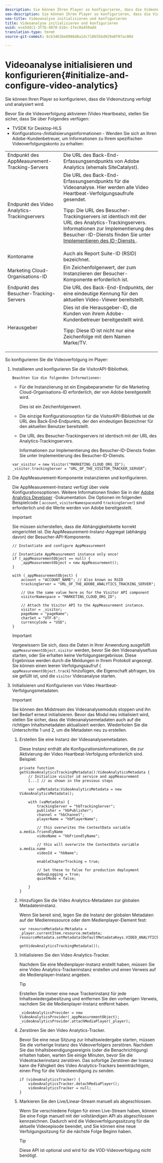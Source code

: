 ```yaml
---
description: Sie können Ihren Player so konfigurieren, dass die Videonutzung verfolgt und analysiert wird.
seo-description: Sie können Ihren Player so konfigurieren, dass die Videonutzung verfolgt und analysiert wird.
seo-title: Videoanalyse initialisieren und konfigurieren
title: Videoanalyse initialisieren und konfigurieren
uuid: ece5ddc1-3f7b-4878-b1bc-1fec0a459add
translation-type: tm+mt
source-git-commit: 6cb3463be8986d8a1dc718655bd929a0f07ac00d

---
```



# Videoanalyse initialisieren und konfigurieren{#initialize-and-configure-video-analytics}

Sie können Ihren Player so konfigurieren, dass die Videonutzung verfolgt und analysiert wird.

Bevor Sie die Videoverfolgung aktivieren (Video Heartbeats), stellen Sie sicher, dass Sie über Folgendes verfügen:

* TVSDK für Desktop-HLS
* Konfigurations-/Initialisierungsinformationen - Wenden Sie sich an Ihren Adobe-Kundenbetreuer, um Informationen zu Ihrem spezifischen Videoverfolgungskonto zu erhalten:

<table id="table_3565328ABBEE4605A92EAE1ADE5D6F84"> 
 <tbody> 
  <tr> 
   <td colname="col1"> Endpunkt des AppMeasurement-Tracking-Servers </td> 
   <td colname="col2"> Die URL des Back-End-Erfassungsendpunkts von Adobe Analytics (ehemals SiteCatalyst). </td> 
  </tr> 
  <tr> 
   <td colname="col1"> Endpunkt des Video Analytics-Trackingservers </td> 
   <td colname="col2"> Die URL des Back-End-Erfassungsendpunkts für die Videoanalyse. Hier werden alle Video Heartbeat-Verfolgungsaufrufe gesendet. <p>Tipp:  Die URL des Besucher-Trackingservers ist identisch mit der URL des Analytics-Trackingservers. Informationen zur Implementierung des Besucher-ID-Diensts finden Sie unter <a href="https://marketing.adobe.com/resources/help/en_US/mcvid/mcvid-setup-target.html" format="html" scope="external"> Implementieren des ID-Diensts </a>. </p> </td> 
  </tr> 
  <tr> 
   <td colname="col1"> Kontoname </td> 
   <td colname="col2"> Auch als Report Suite-ID (RSID) bezeichnet. </td> 
  </tr> 
  <tr> 
   <td colname="col1"> Marketing Cloud-Organisations-ID </td> 
   <td colname="col2"> Ein Zeichenfolgenwert, der zum Instanziieren der Besucher-Komponente erforderlich ist. </td> 
  </tr> 
  <tr> 
   <td colname="col1"> Endpunkt des Besucher-Tracking-Servers </td> 
   <td colname="col2"> Die URL des Back-End-Endpunkts, der eine eindeutige Kennung für den aktuellen Video-Viewer bereitstellt. </td> 
  </tr> 
  <tr> 
   <td colname="col1"> Herausgeber </td> 
   <td colname="col2"> Dies ist die Herausgeber-ID, die Kunden von ihrem Adobe-Kundenbetreuer bereitgestellt wird. <p>Tipp:  Diese ID ist nicht nur eine Zeichenfolge mit dem Namen Marke/TV. </p> </td> 
  </tr> 
 </tbody> 
</table>

So konfigurieren Sie die Videoverfolgung im Player:

1. Installieren und konfigurieren Sie die VisitorAPI-Bibliothek.

       Beachten Sie die folgenden Informationen:
   
   * Für die Instanziierung ist ein Eingabeparameter für die Marketing Cloud-Organisations-ID erforderlich, der von Adobe bereitgestellt wird.

      Dies ist ein Zeichenfolgenwert.
   * Die einzige Konfigurationsoption für die VisitorAPI-Bibliothek ist die URL des Back-End-Endpunkts, der den eindeutigen Bezeichner für den aktuellen Benutzer bereitstellt.
   * Die URL des Besucher-Trackingservers ist identisch mit der URL des Analytics-Trackingservers.

      Informationen zur Implementierung des Besucher-ID-Diensts finden Sie unter Implementierung des Besucher-ID-Diensts.

   ```
   var_visitor = new Visitor("MARKETING_CLOUD_ORG_ID"); 
   _visitor.trackingServer = "URL_OF_THE_VISITOR_TRACKER_SERVER”; 
   ```

1. Die AppMeasurement-Komponente instanziieren und konfigurieren.

   Die AppMeasurement-Instanz verfügt über viele Konfigurationsoptionen. Weitere Informationen finden Sie in der [Adobe Analytics Developer](https://microsite.omniture.com/t2/help/en_US/reference/#Developer) -Dokumentation. Die Optionen im folgenden Beispielcode ( `account`, `visitorNamespace`und `trackingServer`) sind erforderlich und die Werte werden von Adobe bereitgestellt.

   >[!IMPORTANT]
   >
   >Sie müssen sicherstellen, dass die Abhängigkeitskette korrekt eingerichtet ist. Die AppMeasurement-Instanz-Aggregat (abhängig davon) der Besucher-API-Komponente.

   ```
   // Instantiate and configure AppMeasurement 
   
   // Instantiate AppMeasurement instance only once! 
   if (_appMeasurementObject == null) {  
       _appMeasurementObject = new AppMeasurement(); 
   } 
   
   with (_appMeasurementObject) { 
       account = "ACCOUNT_NAME"; // Also known as RSID 
       trackingServer = "URL_OF_THE_ADOBE_ANALYTICS_TRACKING_SERVER"; 
   
       // Use the same value here as for the Visitor API component 
       visitorNamespace = "MARKETING_CLOUD_ORG_ID"; 
   
       // Attach the Visitor API to the AppMeasurement instance. 
       visitor = _visitor;  
       pageName = "pageName"; 
       charSet = "UTF-8"; 
       currencyCode = "USD"; 
   } 
   ```

   >[!IMPORTANT]
   >
   >Vergewissern Sie sich, dass die Daten in Ihrer Anwendung ausgefüllt `appMeasurementObject.visitor` werden, bevor Sie den Videoanalysefluss starten, oder Sie erhalten keine Verfolgungsergebnisse. Diese Ergebnisse werden durch die Meldungen in Ihrem Protokoll angezeigt. Sie können einen leeren Verfolgungsaufruf ( `appMeasurementObject.track`) hinzufügen, die Eigenschaft abfragen, bis sie gefüllt ist, und die `visitor` Videoanalyse starten.

1. Initialisieren und Konfigurieren von Video Heartbeat-Verfolgungsmetadaten.

   >[!IMPORTANT]
   >
   >Sie können den Midstream des Videoanalysemoduls stoppen und ihn bei Bedarf erneut initialisieren. Bevor das Modul neu initialisiert wird, stellen Sie sicher, dass die Videoanalysemetadaten auch auf die richtigen Inhaltsmetadaten aktualisiert werden. Wiederholen Sie die Unterschritte 1 und 2, um die Metadaten neu zu erstellen.

   1. Erstellen Sie eine Instanz der Videoanalysemetadaten.

      Diese Instanz enthält alle Konfigurationsinformationen, die zur Aktivierung der Video Heartbeat-Verfolgung erforderlich sind. Beispiel:

      ```
      private function getVideoAnalyticsTrackingMetadata():VideoAnalyticsMetadata {     
          // Initialize visitor id service and appMeasurement      
          [...] // as shown in the previous steps     
      
          var vaMetadata:VideoAnalyticsMetadata = new VideoAnalyticsMetadata(); 
      
          with (vaMetadata) { 
              trackingServer = "hbTrackingServer"; 
              publisher = "hbPublisher"; 
              channel = "hbChannel";  
              playerName = "hbPlayerName"; 
      
              // this overwrites the ContextData variable a.media.friendlyName 
              videoName = "hbFriendlyName";  
      
              // this will overwrite the ContextData variable a.media.name 
              videoId = "hbName"; 
      
              enableChapterTracking = true; 
      
              // Set these to false for production deployment 
              debugLogging = true;  
              quietMode = false; 
      
          } 
      } 
      ```

   1. Hinzufügen Sie die Video Analytics-Metadaten zur globalen Metadateninstanz.

      Wenn Sie bereit sind, legen Sie die Instanz der globalen Metadaten auf der Medienressource oder dem Medienplayer-Element fest:

      ```
      var resourceMetadata:Metadata = _player.currentItem.resource.metadata; 
      resourceMetadata.setMetadata(DefaultMetadataKeys.VIDEO_ANALYTICS_METADATA_KEY,  
                                   getVideoAnalyticsTrackingMetadata());
      ```

   1. Initialisieren Sie den Video Analytics-Tracker.

      Nachdem Sie eine Medienplayer-Instanz erstellt haben, müssen Sie eine Video Analytics-Trackerinstanz erstellen und einen Verweis auf die Medienplayer-Instanz angeben.

      >[!TIP]
      >
      >Erstellen Sie immer eine neue Trackerinstanz für jede Inhaltswiedergabesitzung und entfernen Sie den vorherigen Verweis, nachdem Sie die Medienplayer-Instanz entfernt haben.

      ```
      _videoAnalyticsProvider = new VideoAnalyticsProvider(_appMeasurementObject); 
      _videoAnalyticsProvider.attachMediaPlayer(_player);
      ```

   1. Zerstören Sie den Video Analytics-Tracker.

      Bevor Sie eine neue Sitzung zur Inhaltswiedergabe starten, müssen Sie die vorherige Instanz des Videoverfolgers zerstören. Nachdem Sie das Inhaltsbeendigungsereignis (oder die Benachrichtigung) erhalten haben, warten Sie einige Minuten, bevor Sie die Videotrackerinstanz zerstören. Das sofortige Zerstören der Instanz kann die Fähigkeit des Video Analytics-Trackers beeinträchtigen, einen Ping für die Videobeendigung zu senden.

      ```
      if (videoAnalyticsTracker) { 
          videoAnalyticsTracker.detachMediaPlayer(); 
          videoAnalyticsTracker = null; 
      }
      ```

   1. Markieren Sie den Live/Linear-Stream manuell als abgeschlossen.

      Wenn Sie verschiedene Folgen für einen Live-Stream haben, können Sie eine Folge manuell mit der vollständigen API als abgeschlossen kennzeichnen. Dadurch wird die Videoverfolgungssitzung für die aktuelle Videoepisode beendet, und Sie können eine neue Verfolgungssitzung für die nächste Folge Beginn haben.

      >[!TIP]
      >
      >Diese API ist optional und wird für die VOD-Videoverfolgung nicht benötigt.

